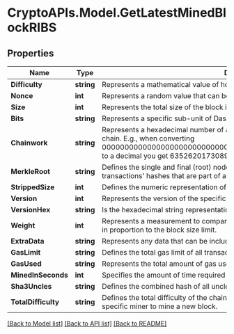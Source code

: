 # CryptoAPIs.Model.GetLatestMinedBlockRIBS

## Properties

Name | Type | Description | Notes
------------ | ------------- | ------------- | -------------
**Difficulty** | **string** | Represents a mathematical value of how hard it is to find a valid hash for this block. | 
**Nonce** | **int** | Represents a random value that can be adjusted to satisfy the proof of work | 
**Size** | **int** | Represents the total size of the block in Bytes. | 
**Bits** | **string** | Represents a specific sub-unit of Dash. Bits have two-decimal precision. | 
**Chainwork** | **string** | Represents a hexadecimal number of all the hashes necessary to produce the current chain. E.g., when converting 0000000000000000000000000000000000000000000086859f7a841475b236fd to a decimal you get 635262017308958427068157 hashes, or 635262 exahashes. | 
**MerkleRoot** | **string** | Defines the single and final (root) node of a Merkle tree. It is the combined hash of all transactions&#39; hashes that are part of a blockchain block. | 
**StrippedSize** | **int** | Defines the numeric representation of the block size excluding the witness data. | 
**Version** | **int** | Represents the version of the specific block on the blockchain. | 
**VersionHex** | **string** | Is the hexadecimal string representation of the block&#39;s version. | 
**Weight** | **int** | Represents a measurement to compare the size of different transactions to each other in proportion to the block size limit. | 
**ExtraData** | **string** | Represents any data that can be included by the miner in the block. | 
**GasLimit** | **string** | Defines the total gas limit of all transactions in the block. | 
**GasUsed** | **string** | Represents the total amount of gas used by all transactions in this block. | 
**MinedInSeconds** | **int** | Specifies the amount of time required for the block to be mined in seconds. | 
**Sha3Uncles** | **string** | Defines the combined hash of all uncles for a given parent. | 
**TotalDifficulty** | **string** | Defines the total difficulty of the chain until this block, i.e. how difficult it is for a specific miner to mine a new block. | 

[[Back to Model list]](../README.md#documentation-for-models) [[Back to API list]](../README.md#documentation-for-api-endpoints) [[Back to README]](../README.md)

